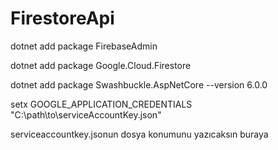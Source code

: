 ﻿# FirestoreApi
 
dotnet add package FirebaseAdmin

dotnet add package Google.Cloud.Firestore

dotnet add package Swashbuckle.AspNetCore --version 6.0.0


setx GOOGLE_APPLICATION_CREDENTIALS "C:\path\to\serviceAccountKey.json"

serviceaccountkey.jsonun dosya konumunu yazıcaksın buraya 


